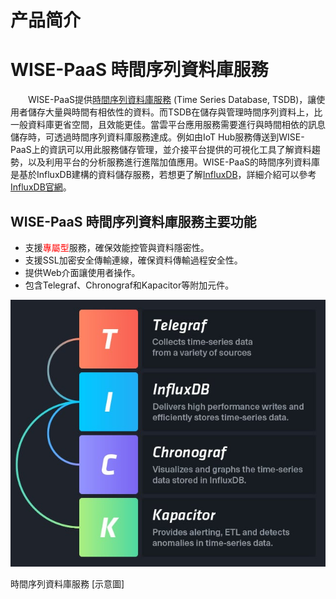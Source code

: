 # 产品简介

# WISE-PaaS 時間序列資料庫服務

　　WISE-PaaS提供[時間序列資料庫服務](https://en.wikipedia.org/wiki/Temporal_database) (Time Series Database, TSDB)，讓使用者儲存大量與時間有相依性的資料。而TSDB在儲存與管理時間序列資料上，比一般資料庫更省空間，且效能更佳。當雲平台應用服務需要進行與時間相依的訊息儲存時，可透過時間序列資料庫服務達成。例如由IoT Hub服務傳送到WISE-PaaS上的資訊可以用此服務儲存管理，並介接平台提供的可視化工具了解資料趨勢，以及利用平台的分析服務進行進階加值應用。WISE-PaaS的時間序列資料庫是基於InfluxDB建構的資料儲存服務，若想更了解[InfluxDB](https://zh.wikipedia.org/wiki/InfluxDB)，詳細介紹可以參考[InfluxDB官網](https://www.influxdata.com/)。

## WISE-PaaS 時間序列資料庫服務主要功能

* 支援<span style="color:red;">專屬型</span>服務，確保效能控管與資料隱密性。
* 支援SSL加密安全傳輸連線，確保資料傳輸過程安全性。
* 提供Web介面讓使用者操作。
* 包含Telegraf、Chronograf和Kapacitor等附加元件。

![時間序列資料庫服務 示意圖](../uploads/images/InfluxDB/InfluxDB.jpg)

<td align="center">時間序列資料庫服務 [示意圖</td>]
